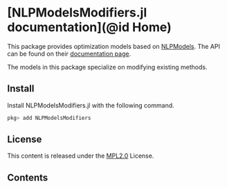 # [NLPModelsModifiers.jl documentation](@id Home)

This package provides optimization models based on [NLPModels](https://github.com/JuliaSmoothOptimizers/NLPModels.jl).
The API can be found on their [documentation page](https://juliasmoothoptimizers.github.io/NLPModels.jl/dev/api).

The models in this package specialize on modifying existing methods.

## Install

Install NLPModelsModifiers.jl with the following command.
```julia
pkg> add NLPModelsModifiers
```

## License

This content is released under the [MPL2.0](https://www.mozilla.org/en-US/MPL/2.0/) License.

## Contents

```@contents
```
